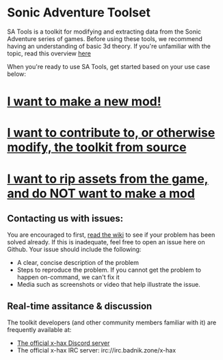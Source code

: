 # Sonic Adventure Toolset
SA Tools is a toolkit for modifying and extracting data from the Sonic Adventure series of games. Before using these tools, we recommend having an understanding of basic 3d theory. If you're unfamiliar with the topic, read this overview [here](https://developer.mozilla.org/en-US/docs/Games/Techniques/3D_on_the_web/Basic_theory) 

When you're ready to use SA Tools, get started based on your use case below:

# [I want to make a new mod!](https://github.com/sonicretro/sa_tools/wiki/Starting-a-new-Mod-Project)
# [I want to contribute to, or otherwise modify, the toolkit from source](https://github.com/sonicretro/sa_tools/wiki/Getting-started-as-a-toolkit-developer)
# [I want to rip assets from the game, and do NOT want to make a mod](https://github.com/sonicretro/sa_tools/wiki/Data-Ripping)

## Contacting us with issues:
You are encouraged to first, [read the wiki](https://github.com/sonicretro/sa_tools/wiki) to see if your problem has been solved already. If this is inadequate, feel free to open an issue here on Github. Your issue should include the following:
- A clear, concise description of the problem
- Steps to reproduce the problem. If you cannot get the problem to happen on-command, we can't fix it
- Media such as screenshots or video that help illustrate the issue.

## Real-time assitance & discussion
The toolkit developers (and other community members familiar with it) are frequently available at:
- [The official x-hax Discord server](https://t.co/QHzmLrHHDy)
- The official x-hax IRC server: irc://irc.badnik.zone/x-hax
